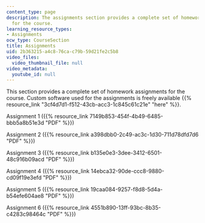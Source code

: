 ```yaml
---
content_type: page
description: The assignments section provides a complete set of homework assignments
  for the course.
learning_resource_types:
- Assignments
ocw_type: CourseSection
title: Assignments
uid: 2b363215-a4c8-76ca-c79b-59d21fe2c5b8
video_files:
  video_thumbnail_file: null
video_metadata:
  youtube_id: null
---
```


This section provides a complete set of homework assignments for the course. Custom software used for the assignments is freely available {{% resource_link "3cf4d7d1-f512-43cb-acc3-1c845c61c21e" "here" %}}.

Assignment 1 ({{% resource_link 7149b853-454f-4b49-6485-bbb5a8b51e3d "PDF" %}})

Assignment 2 ({{% resource_link a398dbb0-2c49-ac3c-1d30-711d78dfd7d6 "PDF" %}})

Assignment 3 ({{% resource_link b135e0e3-3dee-3412-6501-48c916b09acd "PDF" %}})

Assignment 4 ({{% resource_link 14ebca32-90de-ccc8-9880-cd09f19e3efd "PDF" %}})

Assignment 5 ({{% resource_link 19caa084-9257-f8d8-5d4a-b54efe604ae8 "PDF" %}})

Assignment 6 ({{% resource_link 4551b890-13ff-93bc-8b35-c4283c98464c "PDF" %}})